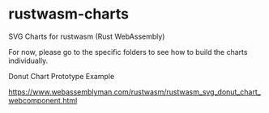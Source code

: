 # rustwasm-charts
SVG Charts for rustwasm (Rust WebAssembly)

For now, please go to the specific folders to see how to build the charts individually.

Donut Chart Prototype Example

https://www.webassemblyman.com/rustwasm/rustwasm_svg_donut_chart_webcomponent.html
